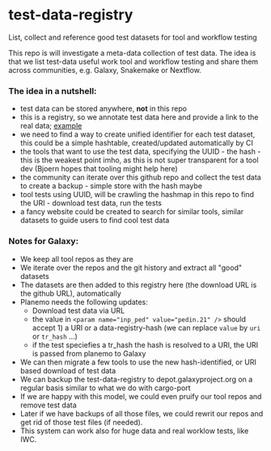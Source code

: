 # test-data-registry
List, collect and reference good test datasets for tool and workflow testing

This repo is will investigate a meta-data collection of test data. The idea is that we list test-data useful work tool and workflow testing and share them across
communities, e.g. Galaxy, Snakemake or Nextflow.

### The idea in a nutshell:

* test data can be stored anywhere, __not__ in this repo
* this is a registry, so we annotate test data here and provide a link to the real data; [example](https://github.com/bgruening/test-data-registry/blob/main/registry/fasta.yaml)
* we need to find a way to create unified identifier for each test dataset, this could be a simple hashtable, created/updated automatically by CI
* the tools that want to use the test data, specifying the UUID - the hash - this is the weakest point imho, as this is not super transparent for a tool dev (Bjoern hopes that tooling might help here)
* the community can iterate over this github repo and collect the test data to create a backup - simple store with the hash maybe
* tool tests using UUID, will be crawling the hashmap in this repo to find the URI - download test data, run the tests
* a fancy website could be created to search for similar tools, similar datasets to guide users to find cool test data

### Notes for Galaxy:

* We keep all tool repos as they are
* We iterate over the repos and the git history and extract all "good" datasets
* The datasets are then added to this registry here (the download URL is the github URL), automatically
* Planemo needs the following updates:
  * Download test data via URL
  * the value in `<param name="inp_ped" value="pedin.21" />` should accept 1) a URI or a data-registry-hash (we can replace `value` by `uri` or `tr_hash` ...)
  * if the test speciefies a tr_hash the hash is resolved to a URI, the URI is passed from planemo to Galaxy
* We can then migrate a few tools to use the new hash-identified, or URI based download of test data
* We can backup the test-data-registry to depot.galaxyproject.org on a regular basis similar to what we do with cargo-port
* If we are happy with this model, we could even pruify our tool repos and remove test data
* Later if we have backups of all those files, we could rewrit our repos and get rid of those test files (if needed).
* This system can work also for huge data and real worklow tests, like IWC. 
